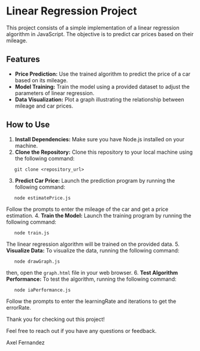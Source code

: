 # Linear Regression Project

This project consists of a simple implementation of a linear regression algorithm in JavaScript. The objective is to predict car prices based on their mileage.

## Features

- **Price Prediction:** Use the trained algorithm to predict the price of a car based on its mileage.
- **Model Training:** Train the model using a provided dataset to adjust the parameters of linear regression.
- **Data Visualization:** Plot a graph illustrating the relationship between mileage and car prices.

## How to Use

1. **Install Dependencies:** Make sure you have Node.js installed on your machine.
2. **Clone the Repository:** Clone this repository to your local machine using the following command:
```shell
   git clone <repository_url>
```

3. **Predict Car Price:** Launch the prediction program by running the following command:
```shell
   node estimatePrice.js
```
Follow the prompts to enter the mileage of the car and get a price estimation.
4. **Train the Model:** Launch the training program by running the following command:
```shell
   node train.js
```
The linear regression algorithm will be trained on the provided data.
5. **Visualize Data:** To visualize the data, running the following command:
```shell
   node drawGraph.js
```
then, open the `graph.html` file in your web browser.
6. **Test Algorithm Performance:** To test the algorithm, running the following command:
```shell
   node iaPerformance.js
```
Follow the prompts to enter the learningRate and iterations to get the errorRate.


Thank you for checking out this project!

Feel free to reach out if you have any questions or feedback.

Axel Fernandez
